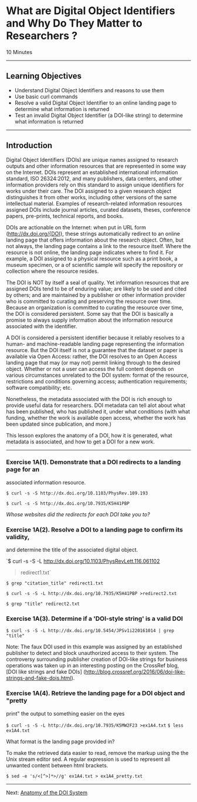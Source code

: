 #  What are Digital Object Identifiers and Why Do They Matter to Researchers ?
10 Minutes

-------------------------

## Learning Objectives

* Understand Digital Object Identifiers and reasons to use them
* Use basic curl commands
* Resolve a valid Digital Object Identifier to an online landing page to determine what information is returned
* Test an invalid Digital Object Identifier (a DOI-like string) to determine what information is returned

-------------------------

## Introduction

Digital Object Identifiers (DOIs) are unique names assigned to research outputs
and other information resources that are represented in some way on the
Internet. DOIs represent an established international information standard, ISO
26324:2012, and many publishers, data centers, and other information providers
rely on this standard to assign unique identifiers for works under their care.
The DOI assigned to a given research object distinguishes it from other works,
including other versions of the same intellectual material. Examples of
research-related information resources assigned DOIs include journal articles,
curated datasets, theses, conference papers, pre-prints, technical reports, and
books.

DOIs are actionable on the Internet: when put in URL form
(http://dx.doi.org/{DOI}, these strings automatically redirect to an online
landing page that offers information about the research object.  Often, but not
always, the landing page contains a link to the resource itself. Where the
resource is not online, the landing page indicates where to find it. For
example, a DOI assigned to a physical resource such as a print book, a museum
specimen, or a of scientific sample will specify the repository or collection
where the resource resides.

The DOI is NOT by itself a seal of quality. Yet information resources that are
assigned DOIs tend to be of enduring value; are likely to be used and cited by
others; and are maintained by a publisher or other information provider who is
committed to curating and preserving the resource over time. Because an
organization is committed to curating the resource over time, the DOI is
considered persistent. Some say that the DOI is basically a promise to always
supply information about the information resource associated with the
identifier.

A DOI is considered a persistent identifier because it reliably resolves to a
human- and machine-readable landing page representing the information resource.
But the DOI itself is not a guarantee that the dataset or paper is available
via Open Access: rather, the DOI resolves to an Open Access landing page that
may (or may not) permit linking through to the desired object. Whether or not a
user can access the full content depends on various circumstances unrelated to
the DOI system: format of the resource, restrictions and conditions governing
access; authentication requirements; software compatibility; etc.

Nonetheless, the metadata associated with the DOI is rich enough to provide
useful data for researchers. DOI metadata can tell alot about what has been
published, who has published it, under what conditions (with what funding,
whether the work is available open access, whether the work has been updated
since publication, and more.)

This lesson explores the anatomy of a DOI, how it is generated, what metadata
is associated, and how to get a DOI for a new work.

---

### Exercise 1A(1). Demonstrate that a DOI redirects to a landing page for an
associated information resource.

`$ curl -s -S http://dx.doi.org/10.1103/PhysRev.109.193`

`$ curl -s -S http://dx.doi.org/10.7935/K5H41PBP`

*Whose websites did the redirects for each DOI take you to?*

### Exercise 1A(2). Resolve a DOI to a landing page to confirm its validity,
and determine the title of the associated digital object.

`$ curl  -s -S -L http://dx.doi.org/10.1103/PhysRevLett.116.061102
>redirect1.txt`

`$ grep "citation_title" redirect1.txt`

`$ curl -s -S -L http://dx.doi.org/10.7935/K5H41PBP >redirect2.txt`

`$ grep "title" redirect2.txt`

### Exercise 1A(3). Determine if a 'DOI-style string' is a valid DOI

`$ curl -s -S -L http://dx.doi.org/10.5454/JPSv1i220161014 | grep "title"`

Note: The faux DOI used in this example was assigned by an established
publisher to detect and block unauthorized access to their system. The
controversy surrounding publisher creation of DOI-like strings for business
operations was taken up in an interesting posting on the CrossRef blog, [DOI
like strings and fake DOIs]
(http://blog.crossref.org/2016/06/doi-like-strings-and-fake-dois.html).

### Exercise 1A(4). Retrieve the landing page for a DOI object and "pretty
print" the output to something easier on the eyes

`$ curl -s -S -L http://dx.doi.org/10.7935/K5MW2F23 >ex1A4.txt`
`$ less ex1A4.txt`

What format is the landing page provided in?

To make the retrieved data easier to read, remove the markup using the the Unix
stream editor sed. A regular expression is used to represent all unwanted
content between html brackets.

`$ sed -e 's/<[^>]*>//g' ex1A4.txt > ex1A4_pretty.txt`

---


Next: [Anatomy of the DOI System](01-anatomy-doi.html)